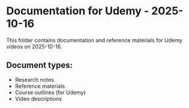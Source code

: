 # Documentation for Udemy - 2025-10-16

This folder contains documentation and reference materials for Udemy videos on 2025-10-16.

## Document types:
- Research notes
- Reference materials
- Course outlines (for Udemy)
- Video descriptions
